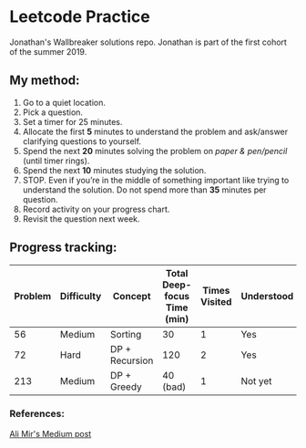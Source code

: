 ﻿# Leetcode Practice

Jonathan's Wallbreaker solutions repo. Jonathan is part of the first cohort of the summer 2019.

## My method:
1. Go to a quiet location.
2. Pick a question.
3. Set a timer for 25 minutes.
4. Allocate the first **5** minutes to understand the problem and ask/answer clarifying questions to yourself.
5. Spend the next **20** minutes solving the problem on *paper & pen/pencil* (until timer rings).
6. Spend the next **10** minutes studying the solution.
7. STOP. Even if you’re in the middle of something important like trying to understand the solution. Do not spend more than **35** minutes per question.
7. Record activity on your progress chart.
8. Revisit the question next week.


## Progress tracking:

| Problem | Difficulty |Concept | Total Deep-focus Time (min) | Times Visited | Understood | Implemented Correctly|
|---------|------------|---------|-----------------------|---------------|------------|------------|
|    56    |   Medium | Sorting    |   30          |        1       | Yes | Yes
|72         |   Hard |DP + Recursion |  120        |     2       | Yes | Not yet|
|213    | Medium |DP + Greedy     | 40 (bad)      | 1           | Not yet| Not yet|


### References:
[Ali Mir's Medium post](https://medium.com/@alimirio/how-to-solve-problems-on-leetcode-to-prepare-for-technical-interviews-e74781b865d2)
